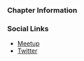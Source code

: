 ### Chapter Information


### Social Links
* [Meetup](https://www.meetup.com/owaspCLT/)
* [Twitter](https://twitter.com/OWASPCharlotte)
